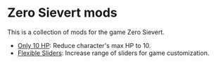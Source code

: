 # Zero Sievert mods

This is a collection of mods for the game Zero Sievert.

* [Only 10 HP](./mods/10hp): Reduce character's max HP to 10.
* [Flexible Sliders](./mods/flexible-sliders): Increase range of sliders for game customization.

